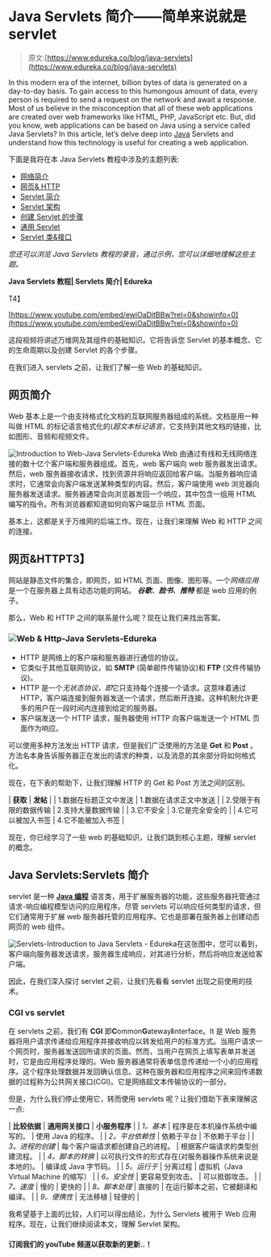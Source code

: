 # Java Servlets 简介——简单来说就是 servlet

> 原文:[https://www.edureka.co/blog/java-servlets](https://www.edureka.co/blog/java-servlets)

In this modern era of the internet, billion bytes of data is generated on a day-to-day basis. To gain access to this humongous amount of data, every person is required to send a request on the network and await a response. Most of us believe in the misconception that all of these web applications are created over web frameworks like HTML, PHP, JavaScript etc. But, did you know, web applications can be based on Java using a service called Java Servlets? In this article, let’s delve deep into [Java](https://www.edureka.co/blog/advanced-java-tutorial) Servlets and understand how this technology is useful for creating a web application.

下面是我将在本 Java Servlets 教程中涉及的主题列表:

*   [网络简介](#Web)
*   [网页& HTTP](#Http)
*   [Servlet 简介](#Servlet)
*   [Servlet 架构](#ServletArchitecture)
*   [创建 Servlet 的步骤](#StepstoCreateServlet)
*   [通用 Servlet](#GenericServlet)
*   [Servlet 类&接口](#ServletClasses&Interfaces)

*您还可以浏览 Java Servlets 教程的录音，通过示例，您可以详细地理解这些主题。*

**Java Servlets 教程| Servlets 简介| Edureka**

T4】

[https://www.youtube.com/embed/ewiOaDitBBw?rel=0&showinfo=0](https://www.youtube.com/embed/ewiOaDitBBw?rel=0&showinfo=0)

这段视频将讲述万维网及其组件的基础知识。它将告诉您 Servlet 的基本概念、它的生命周期以及创建 Servlet 的各个步骤。

在我们进入 servlets 之前，让我们了解一些 Web 的基础知识。

## **网页简介**

Web 基本上是一个由支持格式化文档的互联网服务器组成的系统。文档是用一种叫做 HTML 的标记语言格式化的(*超文本标记语言*，它支持到其他文档的链接，比如图形、音频和视频文件。

![Introduction to Web-Java Servlets-Edureka](../Images/9950088da06e8cbf187807d08463c248.png) Web 由通过有线和无线网络连接的数十亿个客户端和服务器组成。首先，web 客户端向 web 服务器发出请求。然后，web 服务器接收请求，找到资源并将响应返回给客户端。当服务器响应请求时，它通常会向客户端发送某种类型的内容。然后，客户端使用 web 浏览器向服务器发送请求。服务器通常会向浏览器发回一个响应，其中包含一组用 HTML 编写的指令。所有浏览器都知道如何向客户端显示 HTML 页面。

基本上，这都是关于万维网的后端工作。现在，让我们来理解 Web 和 HTTP 之间的连接。

## **网页&HTTP**T3】

网站是静态文件的集合，即网页，如 HTML 页面、图像、图形等。一个*网络应用*是一个在服务器上具有动态功能的网站。 ***谷歌**、**脸书**、**推特*** 都是 web 应用的例子。

那么，Web 和 HTTP 之间的联系是什么呢？现在让我们来找出答案。

### **![Web & Http-Java Servlets-Edureka](../Images/51b879f62628dee5b9083730b535f1ef.png)**

*   HTTP 是网络上的客户端和服务器进行通信的协议。
*   它类似于其他互联网协议，如 **SMTP** (简单邮件传输协议)和 **FTP** (文件传输协议)。
*   HTTP 是一个*无状态协议，即*它只支持每个连接一个请求。这意味着通过 HTTP，客户端连接到服务器发送一个请求，然后断开连接。这种机制允许更多的用户在一段时间内连接到给定的服务器。
*   客户端发送一个 HTTP 请求，服务器使用 HTTP 向客户端发送一个 HTML 页面作为响应。

可以使用多种方法发出 HTTP 请求，但是我们广泛使用的方法是 **Get** 和 **Post** 。方法名本身告诉服务器正在发出的请求的种类，以及消息的其余部分将如何格式化。

现在，在下表的帮助下，让我们理解 HTTP 的 Get 和 Post 方法之间的区别。

| **获取** | **发帖** |
| 1.数据在标题正文中发送 | 1.数据在请求正文中发送 |
| 2.受限于有限的数据传输 | 2.支持大量数据传输 |
| 3.它不安全 | 3.它是完全安全的 |
| 4.它可以被加入书签 | 4.它不能被加入书签 |

现在，你已经学习了一些 web 的基础知识，让我们跳到核心主题，理解 servlet 的概念。

## **Java Servlets:Servlets 简介**

servlet 是一种 **[Java 编程](https://www.edureka.co/blog/java-tutorial/)** 语言类，用于扩展服务器的功能，这些服务器托管通过请求-响应编程模型访问的应用程序。尽管 servlets 可以响应任何类型的请求，但它们通常用于扩展 web 服务器托管的应用程序。它也是部署在服务器上创建动态网页的 web 组件。

![Servlets-Introduction to Java Servlets - Edureka](../Images/ba8eda0e15f63c3d3aa22ba8684cb65d.png)在这张图中，您可以看到，客户端向服务器发送请求，服务器生成响应，对其进行分析，然后将响应发送给客户端。

因此，在我们深入探讨 servlet 之前，让我们先看看 servlet 出现之前使用的技术。

### **CGI vs servlet**

在 servlets 之前，我们有 **CGI** 即**C**ommon**G**ateway**I**interface。It 是 Web 服务器将用户请求传递给应用程序并接收响应以转发给用户的标准方式。当用户请求一个网页时，服务器发送回所请求的页面。然而，当用户在网页上填写表单并发送时，它是由应用程序处理的。Web 服务器通常将表单信息传递给一个小的应用程序。这个程序处理数据并发回确认信息。这种在服务器和应用程序之间来回传递数据的过程称为公共网关接口(CGI)。它是网络超文本传输协议的一部分。

但是，为什么我们停止使用它，转而使用 servlets 呢？让我们借助下表来理解这一点:

| **比较依据** | **通用网关接口** | **小服务程序** |
| *1。基本* | 程序是在本机操作系统中编写的。 | 使用 Java 的程序。 |
| *2。平台依赖性* | 依赖于平台 | 不依赖于平台 |
| *3。进程的创建* | 每个客户端请求都创建自己的进程。 | 根据客户端请求的类型创建流程。 |
| *4。脚本的转换* | 以可执行文件的形式存在(对服务器操作系统来说是本地的)。 | 编译成 Java 字节码。 |
| *5。运行于* | 分离过程 | 虚拟机（Java Virtual Machine 的缩写） |
| *6。安全性* | 更容易受到攻击。 | 可以抵御攻击。 |
| *7。速度* | 慢的 | 更快的 |
| *8。脚本处理* | 直接的 | 在运行脚本之前，它被翻译和编译。 |
| *9。便携性* | 无法移植 | 轻便的 |

我希望基于上面的比较，人们可以得出结论，为什么 Servlets 被用于 Web 应用程序。现在，让我们继续阅读本文，理解 Servlet 架构。

 #### 订阅我们的 youTube 频道以获取新的更新..！